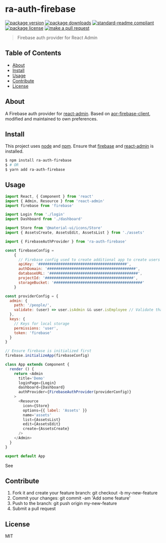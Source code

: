 
# ra-auth-firebase
[![package version](https://img.shields.io/npm/v/ra-auth-firebase.svg?style=flat-square)](https://npmjs.org/package/ra-auth-firebase)
[![package downloads](https://img.shields.io/npm/dm/ra-auth-firebase.svg?style=flat-square)](https://npmjs.org/package/ra-auth-firebase)
[![standard-readme compliant](https://img.shields.io/badge/readme%20style-standard-brightgreen.svg?style=flat-square)](https://github.com/RichardLitt/standard-readme)
[![package license](https://img.shields.io/npm/l/ra-auth-firebase.svg?style=flat-square)](https://npmjs.org/package/ra-auth-firebase)
[![make a pull request](https://img.shields.io/badge/PRs-welcome-brightgreen.svg?style=flat-square)](http://makeapullrequest.com)

> Firebase auth provider for React Admin

## Table of Contents

- [About](#about)
- [Install](#install)
- [Usage](#usage)
- [Contribute](#contribute)
- [License](#License)

## About

A Firebase auth provider for [react-admin](https://www.npmjs.com/package/react-admin). Based on [aor-firebase-client](https://github.com/sidferreira/aor-firebase-client), modified and maintained to own preferences.

## Install

This project uses [node](https://nodejs.org) and [npm](https://www.npmjs.com). Ensure that [firebase](https://www.npmjs.com/package/firebase) and [react-admin](https://www.npmjs.com/package/react-admin) is installed.

```sh
$ npm install ra-auth-firebase
$ # OR
$ yarn add ra-auth-firebase
```

## Usage

```js
import React, { Component } from 'react'
import { Admin, Resource } from 'react-admin'
import firebase from 'firebase'

import Login from './login'
import Dashboard from './dashboard'

import Store from '@material-ui/icons/Store'
import { AssetsCreate, AssetsEdit, AssetsList } from './assets'

import { FirebaseAuthProvider } from 'ra-auth-firebase'

const firebaseConfig =
    {
      // Firebase config used to create additional app to create users (HACK)
      apiKey: '########################################',
      authDomain: '########################################',
      databaseURL: '########################################',
      projectId: '########################################',
      storageBucket: '########################################'
    }

const providerConfig = {
  admin: {
    path: '/people/',
    validate: (user) => user.isAdmin && user.isEmployee // Validate that user may sign in (default () => true)
  },
  keys: {
    // Keys for local storage
    permissions: 'user',
    token: 'firebase'
  }
}

// Ensure firebase is initialized first
firebase.initializeApp(firebaseConfig)

class App extends Component {
  render () {
    return <Admin
      title='Demo'
      loginPage={Login}
      dashboard={Dashboard}
      authProvider={FirebaseAuthProvider(providerConfig)}
    >
      <Resource
        icon={Store}
        options={{ label: 'Assets' }}
        name='assets'
        list={AssetsList}
        edit={AssetsEdit}
        create={AssetsCreate}
      />
    </Admin>
  }
}

export default App

```

See 

## Contribute

1. Fork it and create your feature branch: git checkout -b my-new-feature
2. Commit your changes: git commit -am 'Add some feature'
3. Push to the branch: git push origin my-new-feature 
4. Submit a pull request

## License

MIT
    